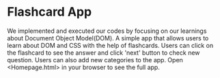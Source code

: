 # Flashcard App 
We implemented and executed our codes by focusing on our learnings about Document Object Model(DOM).
A simple app that allows users to learn about DOM and CSS with the help of flashcards. 
Users can click on the flashcard to see the answer and click 'next' button to check new question.
Users can also add new categories to the app.
Open <Homepage.html> in your browser to see the full app.
